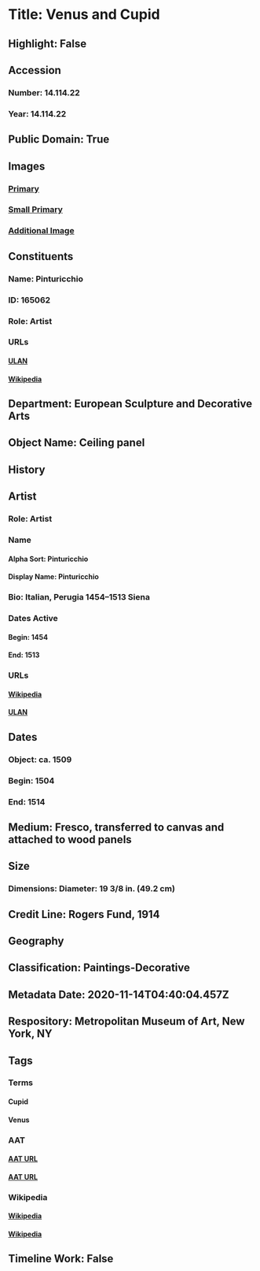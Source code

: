 # Title: Venus and Cupid
## Highlight: False
## Accession
### Number: 14.114.22
### Year: 14.114.22
## Public Domain: True
## Images
### [Primary](https://images.metmuseum.org/CRDImages/es/original/LC-14_114_22-001.jpg)
### [Small Primary](https://images.metmuseum.org/CRDImages/es/web-large/LC-14_114_22-001.jpg)
### [Additional Image](https://images.metmuseum.org/CRDImages/es/original/LC-14_114_22-002.jpg)
## Constituents
### Name: Pinturicchio
### ID: 165062
### Role: Artist
### URLs
#### [ULAN](http://vocab.getty.edu/page/ulan/500023716)
#### [Wikipedia](https://www.wikidata.org/wiki/Q5591)
## Department: European Sculpture and Decorative Arts
## Object Name: Ceiling panel
## History
## Artist
### Role: Artist
### Name
#### Alpha Sort: Pinturicchio
#### Display Name: Pinturicchio
### Bio: Italian, Perugia 1454–1513 Siena
### Dates Active
#### Begin: 1454
#### End: 1513
### URLs
#### [Wikipedia](https://www.wikidata.org/wiki/Q5591)
#### [ULAN](http://vocab.getty.edu/page/ulan/500023716)
## Dates
### Object: ca. 1509
### Begin: 1504
### End: 1514
## Medium: Fresco, transferred to canvas and attached to wood panels
## Size
### Dimensions: Diameter: 19 3/8 in. (49.2 cm)
## Credit Line: Rogers Fund, 1914
## Geography
## Classification: Paintings-Decorative
## Metadata Date: 2020-11-14T04:40:04.457Z
## Respository: Metropolitan Museum of Art, New York, NY
## Tags
### Terms
#### Cupid
#### Venus
### AAT
#### [AAT URL](http://vocab.getty.edu/page/aat/300380105)
#### [AAT URL](http://vocab.getty.edu/page/ia/901001064)
### Wikipedia
#### [Wikipedia]()
#### [Wikipedia]()
## Timeline Work: False